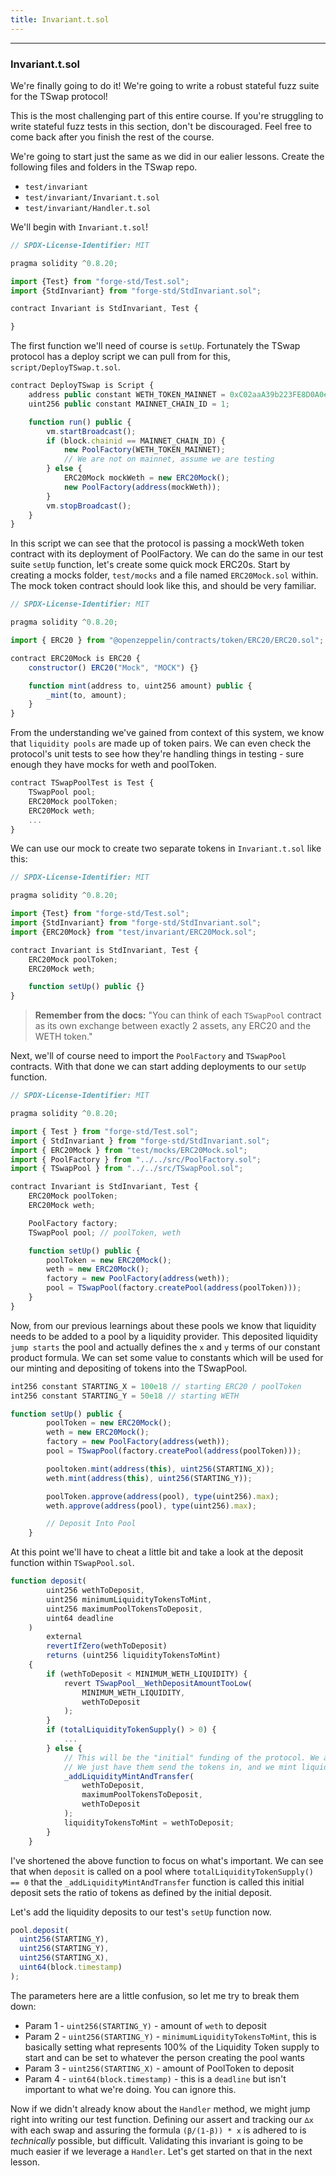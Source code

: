 ```yaml
---
title: Invariant.t.sol
---
```


---

### Invariant.t.sol

We're finally going to do it! We're going to write a robust stateful fuzz suite for the TSwap protocol!

This is the most challenging part of this entire course. If you're struggling to write stateful fuzz tests in this section, don't be discouraged. Feel free to come back after you finish the rest of the course.

We're going to start just the same as we did in our ealier lessons. Create the following files and folders in the TSwap repo.

- `test/invariant`
- `test/invariant/Invariant.t.sol`
- `test/invariant/Handler.t.sol`

We'll begin with `Invariant.t.sol`!

```js
// SPDX-License-Identifier: MIT

pragma solidity ^0.8.20;

import {Test} from "forge-std/Test.sol";
import {StdInvariant} from "forge-std/StdInvariant.sol";

contract Invariant is StdInvariant, Test {

}
```

The first function we'll need of course is `setUp`. Fortunately the TSwap protocol has a deploy script we can pull from for this, `script/DeployTSwap.t.sol`.

```js
contract DeployTSwap is Script {
    address public constant WETH_TOKEN_MAINNET = 0xC02aaA39b223FE8D0A0e5C4F27eAD9083C756Cc2;
    uint256 public constant MAINNET_CHAIN_ID = 1;

    function run() public {
        vm.startBroadcast();
        if (block.chainid == MAINNET_CHAIN_ID) {
            new PoolFactory(WETH_TOKEN_MAINNET);
            // We are not on mainnet, assume we are testing
        } else {
            ERC20Mock mockWeth = new ERC20Mock();
            new PoolFactory(address(mockWeth));
        }
        vm.stopBroadcast();
    }
}
```

In this script we can see that the protocol is passing a mockWeth token contract with its deployment of PoolFactory. We can do the same in our test suite `setUp` function, let's create some quick mock ERC20s. Start by creating a mocks folder, `test/mocks` and a file named `ERC20Mock.sol` within. The mock token contract should look like this, and should be very familiar.

```js
// SPDX-License-Identifier: MIT

pragma solidity ^0.8.20;

import { ERC20 } from "@openzeppelin/contracts/token/ERC20/ERC20.sol";

contract ERC20Mock is ERC20 {
    constructor() ERC20("Mock", "MOCK") {}

    function mint(address to, uint256 amount) public {
        _mint(to, amount);
    }
}
```

From the understanding we've gained from context of this system, we know that `liquidity pools` are made up of token pairs. We can even check the protocol's unit tests to see how they're handling things in testing - sure enough they have mocks for weth and poolToken.

```js
contract TSwapPoolTest is Test {
    TSwapPool pool;
    ERC20Mock poolToken;
    ERC20Mock weth;
    ...
}
```

We can use our mock to create two separate tokens in `Invariant.t.sol` like this:

```js
// SPDX-License-Identifier: MIT

pragma solidity ^0.8.20;

import {Test} from "forge-std/Test.sol";
import {StdInvariant} from "forge-std/StdInvariant.sol";
import {ERC20Mock} from "test/invariant/ERC20Mock.sol";

contract Invariant is StdInvariant, Test {
    ERC20Mock poolToken;
    ERC20Mock weth;

    function setUp() public {}
}
```

> **Remember from the docs:** "You can think of each `TSwapPool` contract as its own exchange between exactly 2 assets, any ERC20 and the WETH token."

Next, we'll of course need to import the `PoolFactory` and `TSwapPool` contracts. With that done we can start adding deployments to our `setUp` function.

```js
// SPDX-License-Identifier: MIT

pragma solidity ^0.8.20;

import { Test } from "forge-std/Test.sol";
import { StdInvariant } from "forge-std/StdInvariant.sol";
import { ERC20Mock } from "test/mocks/ERC20Mock.sol";
import { PoolFactory } from "../../src/PoolFactory.sol";
import { TSwapPool } from "../../src/TSwapPool.sol";

contract Invariant is StdInvariant, Test {
    ERC20Mock poolToken;
    ERC20Mock weth;

    PoolFactory factory;
    TSwapPool pool; // poolToken, weth

    function setUp() public {
        poolToken = new ERC20Mock();
        weth = new ERC20Mock();
        factory = new PoolFactory(address(weth));
        pool = TSwapPool(factory.createPool(address(poolToken)));
    }
}
```

Now, from our previous learnings about these pools we know that liquidity needs to be added to a pool by a liquidity provider. This deposited liquidity `jump starts` the pool and actually defines the `x` and `y` terms of our constant product formula. We can set some value to constants which will be used for our minting and depositing of tokens into the TSwapPool.

```js
int256 constant STARTING_X = 100e18 // starting ERC20 / poolToken
int256 constant STARTING_Y = 50e18 // starting WETH

function setUp() public {
        poolToken = new ERC20Mock();
        weth = new ERC20Mock();
        factory = new PoolFactory(address(weth));
        pool = TSwapPool(factory.createPool(address(poolToken)));

        pooltoken.mint(address(this), uint256(STARTING_X));
        weth.mint(address(this), uint256(STARTING_Y));

        poolToken.approve(address(pool), type(uint256).max);
        weth.approve(address(pool), type(uint256).max);

        // Deposit Into Pool
    }
```

At this point we'll have to cheat a little bit and take a look at the deposit function within `TSwapPool.sol`.

```js
function deposit(
        uint256 wethToDeposit,
        uint256 minimumLiquidityTokensToMint,
        uint256 maximumPoolTokensToDeposit,
        uint64 deadline
    )
        external
        revertIfZero(wethToDeposit)
        returns (uint256 liquidityTokensToMint)
    {
        if (wethToDeposit < MINIMUM_WETH_LIQUIDITY) {
            revert TSwapPool__WethDepositAmountTooLow(
                MINIMUM_WETH_LIQUIDITY,
                wethToDeposit
            );
        }
        if (totalLiquidityTokenSupply() > 0) {
            ...
        } else {
            // This will be the "initial" funding of the protocol. We are starting from blank here!
            // We just have them send the tokens in, and we mint liquidity tokens based on the weth
            _addLiquidityMintAndTransfer(
                wethToDeposit,
                maximumPoolTokensToDeposit,
                wethToDeposit
            );
            liquidityTokensToMint = wethToDeposit;
        }
    }
```

I've shortened the above function to focus on what's important. We can see that when `deposit` is called on a pool where `totalLiquidityTokenSupply() == 0` that the `_addLiquidityMintAndTransfer` function is called this initial deposit sets the ratio of tokens as defined by the initial deposit.

Let's add the liquidity deposits to our test's `setUp` function now.

```js
pool.deposit(
  uint256(STARTING_Y),
  uint256(STARTING_Y),
  uint256(STARTING_X),
  uint64(block.timestamp)
);
```

The parameters here are a little confusion, so let me try to break them down:

- Param 1 - `uint256(STARTING_Y)` - amount of `weth` to deposit
- Param 2 - `uint256(STARTING_Y)` - `minimumLiquidityTokensToMint`, this is basically setting what represents 100% of the Liquidity Token supply to start and can be set to whatever the person creating the pool wants
- Param 3 - `uint256(STARTING_X)` - amount of PoolToken to deposit
- Param 4 - `uint64(block.timestamp)` - this is a `deadline` but isn't important to what we're doing. You can ignore this.

Now if we didn't already know about the `Handler` method, we might jump right into writing our test function. Defining our assert and tracking our `∆x` with each swap and assuring the formula `(β/(1-β)) * x` is adhered to is _technically_ possible, but difficult. Validating this invariant is going to be much easier if we leverage a `Handler`. Let's get started on that in the next lesson.
